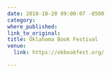 ```yaml
---
date: 2018-10-20 09:00:07 -0500
category: 
where_published: 
link_to_original: 
title: Oklahoma Book Festival
venue:
  link: https://okbookfest.org/

---
```

